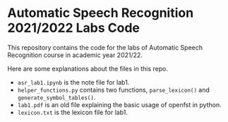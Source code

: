 # Automatic Speech Recognition 2021/2022 Labs Code

This repository contains the code for the labs of Automatic Speech Recognition course in academic year 2021/22.

Here are some explanations about the files in this repo.

* `asr_lab1.ipynb` is the note file for lab1.
* `helper_functions.py` contains two functions, `parse_lexicon()` and `generate_symbol_tables()`.
* `lab1.pdf` is an old file explaining the basic usage of openfst in python.
* `lexicon.txt` is the lexicon file for lab1.
